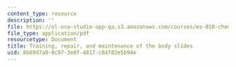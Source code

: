 ```yaml
---
content_type: resource
description: ''
file: https://ol-ocw-studio-app-qa.s3.amazonaws.com/courses/es-010-chemistry-of-sports-spring-2013/8b69d7a00c973e0f4817c84f82e5b94e_MITES_010S13_lec3.pdf
file_type: application/pdf
resourcetype: Document
title: Training, repair, and maintenance of the body slides
uid: 8b69d7a0-0c97-3e0f-4817-c84f82e5b94e
---
```

